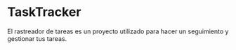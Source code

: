 # TaskTracker
El rastreador de tareas es un proyecto utilizado para hacer un seguimiento y gestionar tus tareas.
